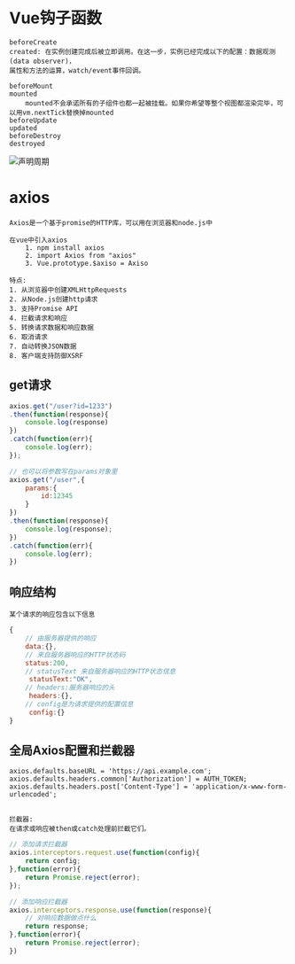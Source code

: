 
# Vue钩子函数

	beforeCreate
	created: 在实例创建完成后被立即调用。在这一步，实例已经完成以下的配置：数据观测(data observer)，
	属性和方法的运算，watch/event事件回调。
	
	beforeMount
	mounted
		mounted不会承诺所有的子组件也都一起被挂载。如果你希望等整个视图都渲染完毕，可以用vm.nextTick替换掉mounted
	beforeUpdate
	updated
	beforeDestroy
	destroyed
	
![声明周期]('https://timgsa.baidu.com/timg?image&quality=80&size=b9999_10000&sec=1554225707415&di=709598ce9796add42eb1630d21d7a7b4&imgtype=0&src=http%3A%2F%2Fblog.hinablue.me%2Fcontent%2Fimages%2F2018%2F01%2Flifecycle.png')

# axios

	Axios是一个基于promise的HTTP库，可以用在浏览器和node.js中
	
	在vue中引入axios
		1. npm install axios
		2. import Axios from "axios"
		3. Vue.prototype.$axiso = Axiso

	特点:
	1. 从浏览器中创建XMLHttpRequests
	2. 从Node.js创建http请求
	3. 支持Promise API
	4. 拦截请求和响应
	5. 转换请求数据和响应数据
	6. 取消请求
	7. 自动转换JSON数据
	8. 客户端支持防御XSRF

## get请求

```js
axios.get("/user?id=1233")
.then(function(response){
	console.log(response)
})
.catch(function(err){
	console.log(err);
});

// 也可以将参数写在params对象里
axios.get("/user",{
	params:{
		id:12345
	}
})
.then(function(response){
	console.log(response);
})
.catch(function(err){
	console.log(err);
})
```

## 响应结构

	某个请求的响应包含以下信息
```js
{
	// 由服务器提供的响应
	data:{},
	// 来自服务器响应的HTTP状态码
	status:200,
	// statusText 来自服务器响应的HTTP状态信息
	 statusText:"OK",
	// headers:服务器响应的头
	 headers:{},
	// config是为请求提供的配置信息
	 config:{}
}
```

## 全局Axios配置和拦截器

	axios.defaults.baseURL = 'https://api.example.com';
	axios.defaults.headers.common['Authorization'] = AUTH_TOKEN;
	axios.defaults.headers.post['Content-Type'] = 'application/x-www-form-urlencoded';
	
	
	拦截器:
	在请求或响应被then或catch处理前拦截它们。
```js
// 添加请求拦截器
axios.interceptors.request.use(function(config){
	return config;
},function(error){
	return Promise.reject(error);
});

// 添加响应拦截器
axios.interceptors.response.use(function(response){
	// 对响应数据做点什么
	return response;
},function(error){
	return Promise.reject(error);
})
```